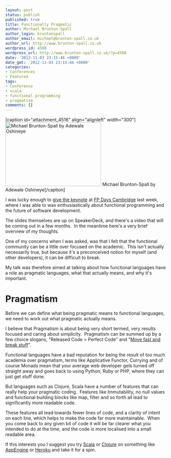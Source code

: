 ```yaml
---
layout: post
status: publish
published: true
title: Functionally Pragmatic
author: Michael Brunton-Spall
author_login: bruntonspall
author_email: michael@brunton-spall.co.uk
author_url: http://www.brunton-spall.co.uk
wordpress_id: 4508
wordpress_url: http://www.brunton-spall.co.uk/?p=4508
date: '2012-11-03 23:15:46 +0000'
date_gmt: '2012-11-03 23:15:46 +0000'
categories:
- Conferences
- Featured
tags:
- Conference
- scala
- functional programming
- pragmatism
comments: []
---
```

<p>[caption id="attachment_4516" align="alignleft" width="300"]<a href="http://www.brunton-spall.co.uk/wp-content/uploads/2012/11/mbs-1024.jpg"><img class="size-medium wp-image-4516" title="Michael Brunton-Spall" src="http://www.brunton-spall.co.uk/wp-content/uploads/2012/11/mbs-1024-300x199.jpg" alt="Michael Brunton-Spall by Adewale Oshineye" width="300" height="199" /></a> Michael Brunton-Spall by Adewale Oshineye[/caption]</p>
<p>I was lucky enough to <a href="https://speakerdeck.com/bruntonspall/functionally-pragmatic-fp-days-cambridge-2012" target="_blank">give the keynote</a> at <a href="http://www.fpdays.net/fpdays2012/" target="_blank">FP Days Cambridge</a> last week, where I was able to wax enthusiastically about functional programming and the future of software development.</p>
<p>The slides themselves are up on SpeakerDeck, and there's a video that will be coming out in a few months.  In the meantime here's a very brief overview of my thoughts.</p>
<p>One of my concerns when I was asked, was that I felt that the functional community can be a little over focused on the academic.  This isn't actually necessarily true, but because it's a preconceived notion for myself (and other developers), it can be difficult to break.</p>
<p>My talk was therefore aimed at talking about how functional languages have a role as pragmatic languages, what that actually means, and why it's important.</p>
<h1>Pragmatism</h1>
<p>Before we can define what being pragmatic means to functional languages, we need to work out what pragmatic actually means.</p>
<p>I believe that Pragmatism is about being very short termed, very results focused and caring about simplicity.  Pragmatism can be summed up by a few choice slogans, "Released Code &gt; Perfect Code" and "<a href="http://www.wired.com/business/2012/02/zuck-letter/" target="_blank">Move fast and break stuff</a>".</p>
<p>Functional languages have a bad reputation for being the result of too much academia over pragmatism, terms like Applicative Functor, Currying and of course Monads mean that your average web developer gets turned off straight away and goes back to using Python, Ruby or PHP, where they can just get stuff done.</p>
<p>But languages such as Clojure, Scala have a number of features that can really help your pragmatic coding.  Features like Immutability, no null values and functional building blocks like map, filter and so forth all lead to significantly more readable code.</p>
<p>These features all lead towards fewer lines of code, and a clarity of intent on each line, which helps to make the code far more maintainable.  When you come back to any given bit of code it will be far clearer what you intended to do at the time, and the code is more localised into a small readable area.</p>
<p>If this interests you I suggest you try <a href="http://www.scala-lang.org/" target="_blank">Scala</a> or <a href="http://clojure.org/" target="_blank">Clojure</a> on something like <a href="https://developers.google.com/appengine/docs/java/overview" target="_blank">AppEngine</a> or <a href="https://devcenter.heroku.com/articles/clojure" target="_blank">Heroku</a> and take it for a spin.</p>
<p>&nbsp;</p>
